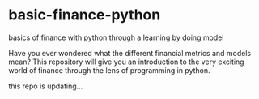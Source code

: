 # basic-finance-python
basics of finance with python through a learning by doing model

Have you ever wondered what the different financial metrics and models mean? This repository will give you an introduction to the very exciting world of finance through the lens of programming in python. 

this repo is updating...
